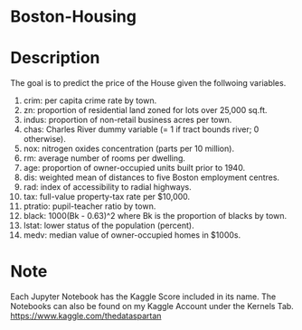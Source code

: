 # Boston-Housing

# Description
The goal is to predict the price of the House given the follwoing variables.
1. crim: per capita crime rate by town.
2. zn: proportion of residential land zoned for lots over 25,000 sq.ft.
3. indus: proportion of non-retail business acres per town.
4. chas: Charles River dummy variable (= 1 if tract bounds river; 0 otherwise).
5. nox: nitrogen oxides concentration (parts per 10 million).
6. rm: average number of rooms per dwelling.
7. age: proportion of owner-occupied units built prior to 1940.
8. dis: weighted mean of distances to five Boston employment centres.
9. rad: index of accessibility to radial highways.
10. tax: full-value property-tax rate per \$10,000.
11. ptratio: pupil-teacher ratio by town.
12. black: 1000(Bk - 0.63)^2 where Bk is the proportion of blacks by town.
13. lstat: lower status of the population (percent).
14. medv: median value of owner-occupied homes in \$1000s.

# Note
Each Jupyter Notebook has the Kaggle Score included in its name. The Notebooks can also be found on my Kaggle Account under the Kernels Tab. https://www.kaggle.com/thedataspartan
